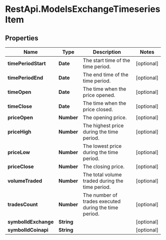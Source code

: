 # RestApi.ModelsExchangeTimeseriesItem

## Properties

Name | Type | Description | Notes
------------ | ------------- | ------------- | -------------
**timePeriodStart** | **Date** | The start time of the time period. | [optional] 
**timePeriodEnd** | **Date** | The end time of the time period. | [optional] 
**timeOpen** | **Date** | The time when the price opened. | [optional] 
**timeClose** | **Date** | The time when the price closed. | [optional] 
**priceOpen** | **Number** | The opening price. | [optional] 
**priceHigh** | **Number** | The highest price during the time period. | [optional] 
**priceLow** | **Number** | The lowest price during the time period. | [optional] 
**priceClose** | **Number** | The closing price. | [optional] 
**volumeTraded** | **Number** | The total volume traded during the time period. | [optional] 
**tradesCount** | **Number** | The number of trades executed during the time period. | [optional] 
**symbolIdExchange** | **String** |  | [optional] 
**symbolIdCoinapi** | **String** |  | [optional] 



